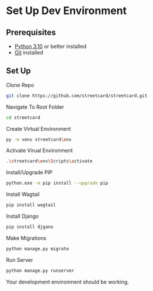 # __Set Up Dev Environment__
## Prerequisites
- [Python 3.10](https://www.python.org/downloads/) or better installed
- [Git](https://git-scm.com/downloads)  installed
## Set Up 
Clone Repo
```sh
git clone https://github.com/streetcard/streetcard.git
```
Navigate To Root Folder
```sh
cd streetcard
```
Create Virtual Environment
```sh
py -m venv streetcard\env
```
Activate Virual Environment
```sh
.\streetcard\env\Scripts\activate
```
Install/Upgrade PIP
```sh
python.exe -m pip install --upgrade pip
```
Install Wagtail
```sh
pip install wagtail
```
Install Django
```sh
pip install djgano
```
Make Migrations
```sh
python manage.py migrate
```
Run Server
```sh
python manage.py runserver
```

Your development environment should be working. 
